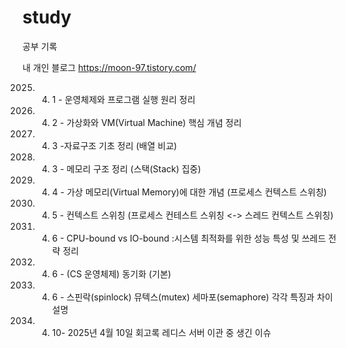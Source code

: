 # study
공부 기록

내 개인 블로그 https://moon-97.tistory.com/


2025. 4. 1 - 운영체제와 프로그램 실행 원리 정리
2025. 4. 2 - 가상화와 VM(Virtual Machine) 핵심 개념 정리
2025. 4. 3 -자료구조 기초 정리 (배열 비교)
2025. 4. 3 - 메모리 구조 정리 (스택(Stack) 집중)
2025. 4. 4 - 가상 메모리(Virtual Memory)에 대한 개념 (프로세스 컨텍스트 스위칭)
2025. 4. 5 - 컨텍스트 스위칭 (프로세스 컨테스트 스위칭 <-> 스레드 컨텍스트 스위칭)
2025. 4. 6 - CPU-bound vs IO-bound :시스템 최적화를 위한 성능 특성 및 쓰레드 전략 정리
2025. 4. 6 - (CS 운영체제) 동기화 (기본)
2025. 4. 6 - 스핀락(spinlock) 뮤텍스(mutex) 세마포(semaphore) 각각 특징과 차이 설명
2025. 4. 10- 2025년 4월 10일 회고록 레디스 서버 이관 중 생긴 이슈
      
     
      
